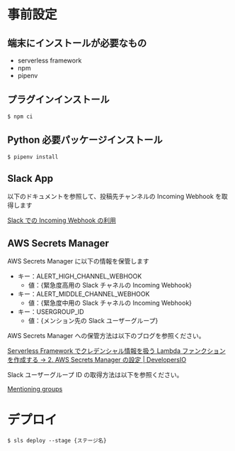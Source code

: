 # 事前設定

## 端末にインストールが必要なもの

- serverless framework
- npm
- pipenv

## プラグインインストール

```
$ npm ci
```

## Python 必要パッケージインストール

```
$ pipenv install
```

## Slack App

以下のドキュメントを参照して、投稿先チャンネルの Incoming Webhook を取得します

[Slack での Incoming Webhook の利用](https://slack.com/intl/ja-jp/help/articles/115005265063)

## AWS Secrets Manager

AWS Secrets Manager に以下の情報を保管します

- キー：ALERT_HIGH_CHANNEL_WEBHOOK
  - 値：{緊急度高用の Slack チャネルの Incoming Webhook}
- キー：ALERT_MIDDLE_CHANNEL_WEBHOOK
  - 値：{緊急度中用の Slack チャネルの Incoming Webhook}
- キー：USERGROUP_ID
  - 値：{メンション先の Slack ユーザーグループ}

AWS Secrets Manager への保管方法は以下のブログを参照ください。

[Serverless Framework でクレデンシャル情報を扱う Lambda ファンクションを作成する -> 2. AWS Secrets Manager の設定 | DevelopersIO](https://dev.classmethod.jp/articles/serverless-framework-lambdafunc-secretsmanager/#toc-5)

Slack ユーザーグループ ID の取得方法は以下を参照ください。

[Mentioning groups](https://api.slack.com/reference/surfaces/formatting#mentioning-groups)

# デプロイ

```
$ sls deploy --stage {ステージ名}
```
